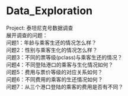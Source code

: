 # Data_Exploration
Project: 泰坦尼克号数据调查 <br />
展开调查的问题：<br />
问题1：年龄与乘客生还的情况怎么样？<br />
问题2：性别与乘客生化的情况怎么样？<br />
问题3：不同的票等级(pclass)与乘客生还的情况？<br />
问题4：不同登陆港口的乘客与生化情况如何？<br />
问题5：费用与票价等级的对应关系如何？<br />
问题6：不同费用的乘客的生还情况如何？<br />
问题7：从三个港口登陆的乘客的费用是否有不同？<br />
